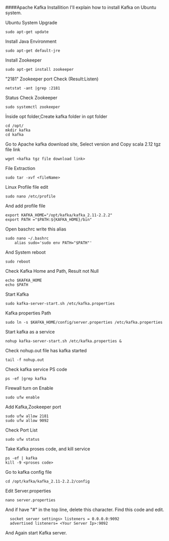 ####Apache Kafka Installition
I'll explain how to install Kafka on Ubuntu system.

Ubuntu System Upgrade
```Linux
sudo apt-get update
```
Install Java Environment
```Linux
sudo apt-get default-jre
```
Install Zookeeper
```Linux
sudo apt-get install zookeeper
```
"2181" Zookeeper port Check (Result:Listen) 
```Linux
netstat -ant |grep :2181
```
Status Check Zookeeper
```Linux
sudo systemctl zookeeper
```
İnside opt folder,Create kafka folder in opt folder
```Linux
cd /opt/
mkdir kafka
cd kafka
```
Go to Apache kafka download site, Select version and Copy scala 2.12 tgz file link 
```Linux
wget <kafka tgz file download link>
```
File Extraction
```Linux
sudo tar -xvf <fileName> 
```
Linux Profile file edit
```Linux
sudo nano /etc/profile
```
And add profile file
```Linux
export KAFKA_HOME="/opt/kafka/kafka_2.11-2.2.2"
export PATH ="$PATH:${KAFKA_HOME}/bin"
```
Open baschrc write this alias
```Linux
sudo nano ~/.bashrc
    alias sudo='sudo env PATH="$PATH"'
```
And System reboot
```Linux
sudo reboot
```
Check Kafka Home and Path, Result not Null
```Linux
echo $KAFKA_HOME
echo $PATH
```
Start Kafka
```Linux
sudo kafka-server-start.sh /etc/kafka.properties
```
Kafka properties Path
```Linux
sudo ln -s $KAFKA_HOME/config/server.properties /etc/kafka.properties
```
Start kafka as a service
```Linux
nohup kafka-server-start.sh /etc/kafka.properties &
```
Check nohup.out file has kafka started
```Linux
tail -f nohup.out
```
Check kafka service PS code
```Linux
ps -ef |grep kafka
```
Firewall turn on Enable
```Linux
sudo ufw enable
```
Add Kafka,Zookeeper port
```Linux
sudo ufw allow 2181
sudo ufw allow 9092
```
Check Port List
```Linux
sudo ufw status
```
Take Kafka proses code, and kill service
```Linux
ps -ef | kafka
kill -9 <proses code>
```
Go to kafka config file
```Linux
cd /opt/kafka/kafka_2.11-2.2.2/config
```
Edit Server.properties
```Linux
nano server.properties
```
And if have "#" in the top line, delete this character. Find this code and edit.
```Linux
  socket server settings> listeners = 0.0.0.0:9092
  advertised listeners= <Your Server İp>:9092
```
And Again start Kafka server.


